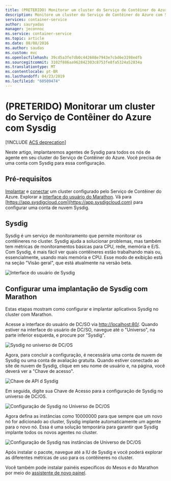 ```yaml
---
title: (PRETERIDO) Monitorar um cluster do Serviço de Contêiner do Azure com Sysdig
description: Monitore um cluster do Serviço de Contêiner do Azure com Sysdig.
services: container-service
author: sauryadas
manager: jeconnoc
ms.service: container-service
ms.topic: article
ms.date: 08/08/2016
ms.author: saudas
ms.custom: mvc
ms.openlocfilehash: 39cd5a3fe7db0c442608e7943e7cbd6e3198edfb
ms.sourcegitcommit: 3102f886aa962842303c8753fe8fa5324a52834a
ms.translationtype: MT
ms.contentlocale: pt-BR
ms.lasthandoff: 04/23/2019
ms.locfileid: "60509474"
---
```

# <a name="deprecated-monitor-an-azure-container-service-cluster-with-sysdig"></a>(PRETERIDO) Monitorar um cluster do Serviço de Contêiner do Azure com Sysdig

[!INCLUDE [ACS deprecation](../../../includes/container-service-deprecation.md)]

Neste artigo, implantaremos agentes de Sysdig para todos os nós de agente em seu cluster do Serviço de Contêiner do Azure. Você precisa de uma conta com Sysdig para essa configuração. 

## <a name="prerequisites"></a>Pré-requisitos
[Implantar](container-service-deployment.md) e [conectar](../container-service-connect.md) um cluster configurado pelo Serviço de Contêiner do Azure. Explorar a [interface do usuário do Marathon](container-service-mesos-marathon-ui.md). Vá para [https://app.sysdigcloud.com](https://app.sysdigcloud.com) para configurar uma conta de nuvem Sysdig. 

## <a name="sysdig"></a>Sysdig
Sysdig é um serviço de monitoramento que permite monitorar os contêineres no cluster. Sysdig ajuda a solucionar problemas, mas também tem métricas de monitoramentos básicas para CPU, rede, memória e E/S. Com Sysdig, é mais fácil ver quais contêineres estão trabalhando mais ou, essencialmente, usando mais memória e CPU. Esse modo de exibição está na seção "Visão geral", que está atualmente na versão beta. 

![Interface do usuário de Sysdig](./media/container-service-monitoring-sysdig/sysdig6.png) 

## <a name="configure-a-sysdig-deployment-with-marathon"></a>Configurar uma implantação de Sysdig com Marathon
Estas etapas mostram como configurar e implantar aplicativos Sysdig no cluster com Marathon. 

Acesse a interface do usuário de DC/SO via [http://localhost:80/](http://localhost:80/). Quando estiver na interface do usuário de DC/SO, navegue até o "Universo", na parte inferior esquerda, e procure por "Sysdig".

![Sysdig no universo de DC/OS](./media/container-service-monitoring-sysdig/sysdig1.png)

Agora, para concluir a configuração, é necessária uma conta de nuvem de Sysdig ou uma conta de avaliação gratuita. Quando estiver conectado ao site de nuvem de Sysdig, clique em seu nome de usuário e, na página, você deverá ver a "Chave de acesso". 

![Chave de API d Sysdig](./media/container-service-monitoring-sysdig/sysdig2.png) 

Em seguida, digite sua Chave de Acesso para a configuração de Sysdig no universo de DC/OS. 

![Configuração de Sysdig no Universo de DC/OS](./media/container-service-monitoring-sysdig/sysdig3.png)

Agora defina as instâncias como 10000000 para que sempre que um novo nó for adicionado ao cluster, Sysdig implante automaticamente um agente para o novo nó. Essa é uma solução temporária para garantir que Sysdig implante todos os novos agentes no cluster. 

![Configuração de Sysdig nas instâncias de Universo de DC/OS](./media/container-service-monitoring-sysdig/sysdig4.png)

Após instalar o pacote, navegue até a IU de Sysdig e você poderá explorar as diferentes métricas de uso para os contêineres no cluster. 

Você também pode instalar painéis específicos do Mesos e do Marathon por meio do [assistente de novo painel](https://app.sysdigcloud.com/#/dashboards/new).
